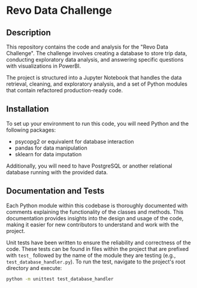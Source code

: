 # Revo Data Challenge

## Description
This repository contains the code and analysis for the "Revo Data Challenge". The challenge involves creating a database to store trip data, conducting exploratory data analysis, and answering specific questions with visualizations in PowerBI.

The project is structured into a Jupyter Notebook that handles the data retrieval, cleaning, and exploratory analysis, and a set of Python modules that contain refactored production-ready code.

## Installation
To set up your environment to run this code, you will need Python and the following packages:
- psycopg2 or equivalent for database interaction
- pandas for data manipulation
- sklearn for data imputation

Additionally, you will need to have PostgreSQL or another relational database running with the provided data.

## Documentation and Tests
Each Python module within this codebase is thoroughly documented with comments explaining the functionality of the classes and methods. This documentation provides insights into the design and usage of the code, making it easier for new contributors to understand and work with the project.

Unit tests have been written to ensure the reliability and correctness of the code. These tests can be found in files within the project that are prefixed with `test_` followed by the name of the module they are testing (e.g., `test_database_handler.py`). To run the test, navigate to the project's root directory and execute:

```bash
python -m unittest test_database_handler


